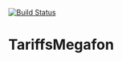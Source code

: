 [![Build Status](https://travis-ci.org/Aljasones/MegafonTariffs.svg?branch=master)](https://travis-ci.org/Aljasones/MegafonTariffs)

# TariffsMegafon